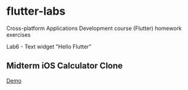# flutter-labs
Cross-platform Applications Development course (Flutter) homework exercises

Lab6 - Text widget "Hello Flutter"

## Midterm iOS Calculator Clone
[Demo](flutter_midterm/final.gif)
